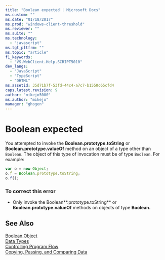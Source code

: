 ```yaml
---
title: "Boolean expected | Microsoft Docs"
ms.custom: ""
ms.date: "01/18/2017"
ms.prod: "windows-client-threshold"
ms.reviewer: ""
ms.suite: ""
ms.technology: 
  - "javascript"
ms.tgt_pltfrm: ""
ms.topic: "article"
f1_keywords: 
  - "VS.WebClient.Help.SCRIPT5010"
dev_langs: 
  - "JavaScript"
  - "TypeScript"
  - "DHTML"
ms.assetid: 35d71b7f-53fd-44c4-a7c7-b1550c65cfd4
caps.latest.revision: 9
author: "mikejo5000"
ms.author: "mikejo"
manager: "ghogen"
---
```

# Boolean expected
You attempted to invoke the **Boolean.prototype.toString** or **Boolean.prototype.valueOf** method on an object of a type other than `Boolean`. The object of this type of invocation must be of type `Boolean`. For example:  
  
```JavaScript  
var o = new Object;  
o.f = Boolean.prototype.toString;  
o.f();  
```  
  
### To correct this error  
  
-   Only invoke the Boolean**.prototype.toString** or **Boolean.prototype.valueOf** methods on objects of type **Boolean.**  
  
## See Also  
 [Boolean Object](../../javascript/reference/boolean-object-javascript.md)   
 [Data Types](../../javascript/data-types-javascript.md)   
 [Controlling Program Flow](../../javascript/controlling-program-flow-javascript.md)   
 [Copying, Passing, and Comparing Data](../../javascript/advanced/copying-passing-and-comparing-data-javascript.md)